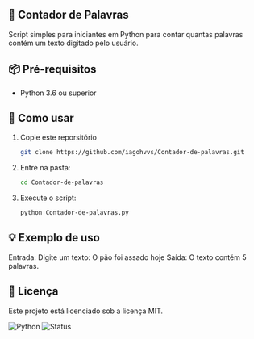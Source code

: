 ## 📖 Contador de Palavras

Script simples para iniciantes em Python para contar quantas palavras contém um texto digitado pelo usuário.

## 📦 Pré-requisitos
- Python 3.6 ou superior

## 🚀 Como usar
1. Copie este reporsitório
   ````bash
   git clone https://github.com/iagohvvs/Contador-de-palavras.git
2. Entre na pasta:
   ````bash
   cd Contador-de-palavras
3. Execute o script:
   ````bash
   python Contador-de-palavras.py

## 💡 Exemplo de uso
Entrada:
  Digite um texto: O pão foi assado hoje
Saída:
  O texto contém 5 palavras.

## 📜 Licença
Este projeto está licenciado sob a licença MIT.

![Python](https://img.shields.io/badge/Python-3.x-blue)
![Status](https://img.shields.io/badge/status-completo-brightgreen)
